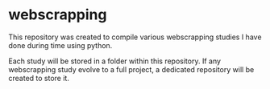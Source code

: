 # webscrapping

This repository was created to compile various webscrapping studies I have done during time using python.

Each study will be stored in a folder within this repository. If any webscrapping study evolve to a full project, a dedicated repository will be created to store it.
